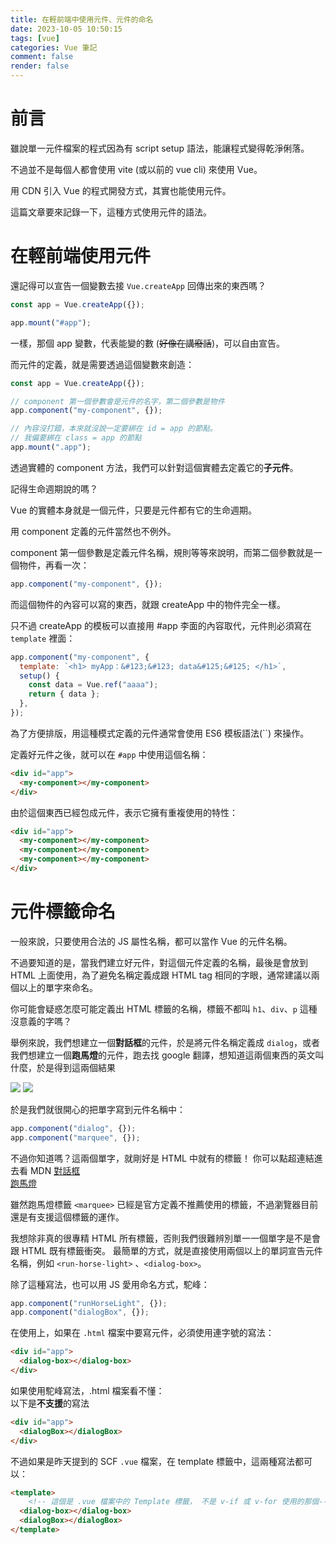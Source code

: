 ```yaml
---
title: 在輕前端中使用元件、元件的命名
date: 2023-10-05 10:50:15
tags: [vue]
categories: Vue 筆記
comment: false
render: false
---
```


# 前言

雖說單一元件檔案的程式因為有 script setup 語法，能讓程式變得乾淨俐落。

不過並不是每個人都會使用 vite (或以前的 vue cli) 來使用 Vue。

用 CDN 引入 Vue 的程式開發方式，其實也能使用元件。

這篇文章要來記錄一下，這種方式使用元件的語法。

# 在輕前端使用元件

還記得可以宣告一個變數去接 `Vue.createApp` 回傳出來的東西嗎？

```js
const app = Vue.createApp({});

app.mount("#app");
```

一樣，那個 app 變數，代表能變的數 (~~好像在講廢話~~)，可以自由宣告。

而元件的定義，就是需要透過這個變數來創造：

```js
const app = Vue.createApp({});

// component 第一個參數會是元件的名字，第二個參數是物件
app.component("my-component", {});

// 內容沒打錯，本來就沒說一定要綁在 id = app 的節點。
// 我偏要綁在 class = app 的節點
app.mount(".app");
```

透過實體的 component 方法，我們可以針對這個實體去定義它的**子元件**。

記得生命週期說的嗎？

Vue 的實體本身就是一個元件，只要是元件都有它的生命週期。

用 component 定義的元件當然也不例外。

component 第一個參數是定義元件名稱，規則等等來說明，而第二個參數就是一個物件，再看一次：

```js
app.component("my-component", {});
```

而這個物件的內容可以寫的東西，就跟 createApp 中的物件完全一樣。

只不過 createApp 的模板可以直接用 #app 李面的內容取代，元件則必須寫在`template` 裡面：

```js
app.component("my-component", {
  template: `<h1> myApp：&#123;&#123; data&#125;&#125; </h1>`,
  setup() {
    const data = Vue.ref("aaaa");
    return { data };
  },
});
```

為了方便排版，用這種模式定義的元件通常會使用 ES6 模板語法(``) 來操作。

定義好元件之後，就可以在 `#app` 中使用這個名稱：

```html
<div id="app">
  <my-component></my-component>
</div>
```

由於這個東西已經包成元件，表示它擁有重複使用的特性：

```html
<div id="app">
  <my-component></my-component>
  <my-component></my-component>
  <my-component></my-component>
</div>
```

# 元件標籤命名

一般來說，只要使用合法的 JS 屬性名稱，都可以當作 Vue 的元件名稱。

不過要知道的是，當我們建立好元件，對這個元件定義的名稱，最後是會放到 HTML 上面使用，為了避免名稱定義成跟 HTML tag 相同的字眼，通常建議以兩個以上的單字來命名。

你可能會疑惑怎麼可能定義出 HTML 標籤的名稱，標籤不都叫 `h1`、`div`、`p` 這種沒意義的字嗎？

舉例來說，我們想建立一個**對話框**的元件，於是將元件名稱定義成 `dialog`，或者我們想建立一個**跑馬燈**的元件，跑去找 google 翻譯，想知道這兩個東西的英文叫什麼，於是得到這兩個結果

![](https://i.imgur.com/QjGKipd.png)
![](https://i.imgur.com/q4jjww9.png)

於是我們就很開心的把單字寫到元件名稱中：

```js
app.component("dialog", {});
app.component("marquee", {});
```

不過你知道嗎？這兩個單字，就剛好是 HTML 中就有的標籤！
你可以點超連結進去看 MDN
[對話框](https://developer.mozilla.org/zh-CN/docs/Web/HTML/Element/dialog)  
[跑馬燈](https://developer.mozilla.org/zh-CN/docs/Web/HTML/Element/marquee)

雖然跑馬燈標籤 `<marquee>` 已經是官方定義不推薦使用的標籤，不過瀏覽器目前還是有支援這個標籤的運作。

我想除非真的很專精 HTML 所有標籤，否則我們很難辨別單一一個單字是不是會跟 HTML 既有標籤衝突。
最簡單的方式，就是直接使用兩個以上的單詞宣告元件名稱，例如 `<run-horse-light>` 、`<dialog-box>`。

除了這種寫法，也可以用 JS 愛用命名方式，駝峰：

```js
app.component("runHorseLight", {});
app.component("dialogBox", {});
```

在使用上，如果在 `.html` 檔案中要寫元件，必須使用連字號的寫法：

```html
<div id="app">
  <dialog-box></dialog-box>
</div>
```

如果使用駝峰寫法，.html 檔案看不懂：  
以下是**不支援**的寫法

```html
<div id="app">
  <dialogBox></dialogBox>
</div>
```


不過如果是昨天提到的 SCF  `.vue` 檔案，在 template 標籤中，這兩種寫法都可以：

```html
<template>
    <!-- 這個是 .vue 檔案中的 Template 標籤， 不是 v-if 或 v-for 使用的那個-->
  <dialog-box></dialog-box>
  <dialogBox></dialogBox>
</template>
```